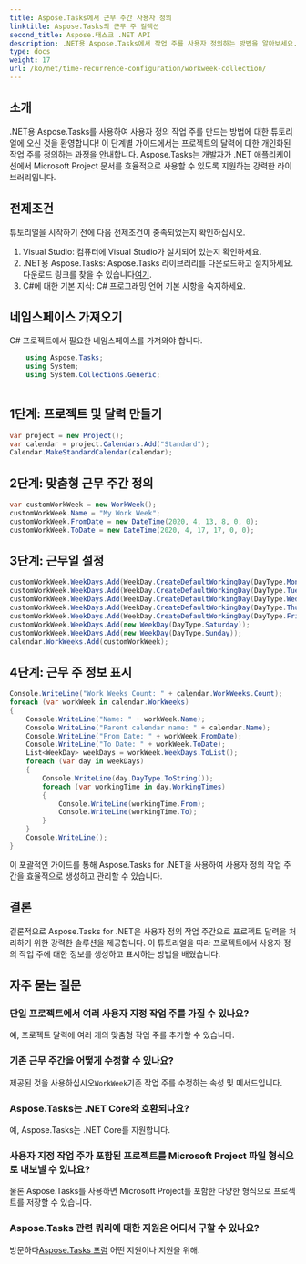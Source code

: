 ```yaml
---
title: Aspose.Tasks에서 근무 주간 사용자 정의
linktitle: Aspose.Tasks의 근무 주 컬렉션
second_title: Aspose.태스크 .NET API
description: .NET용 Aspose.Tasks에서 작업 주를 사용자 정의하는 방법을 알아보세요. 개인화된 프로젝트 달력을 만들기 위한 단계별 가이드입니다. 지금 다운로드하세요!
type: docs
weight: 17
url: /ko/net/time-recurrence-configuration/workweek-collection/
---
```

## 소개
.NET용 Aspose.Tasks를 사용하여 사용자 정의 작업 주를 만드는 방법에 대한 튜토리얼에 오신 것을 환영합니다! 이 단계별 가이드에서는 프로젝트의 달력에 대한 개인화된 작업 주를 정의하는 과정을 안내합니다. Aspose.Tasks는 개발자가 .NET 애플리케이션에서 Microsoft Project 문서를 효율적으로 사용할 수 있도록 지원하는 강력한 라이브러리입니다.
## 전제조건
튜토리얼을 시작하기 전에 다음 전제조건이 충족되었는지 확인하십시오.
1. Visual Studio: 컴퓨터에 Visual Studio가 설치되어 있는지 확인하세요.
2.  .NET용 Aspose.Tasks: Aspose.Tasks 라이브러리를 다운로드하고 설치하세요. 다운로드 링크를 찾을 수 있습니다[여기](https://releases.aspose.com/tasks/net/).
3. C#에 대한 기본 지식: C# 프로그래밍 언어 기본 사항을 숙지하세요.
## 네임스페이스 가져오기
C# 프로젝트에서 필요한 네임스페이스를 가져와야 합니다.
```csharp
    using Aspose.Tasks;
    using System;
    using System.Collections.Generic;
    
```
## 1단계: 프로젝트 및 달력 만들기
```csharp
var project = new Project();
var calendar = project.Calendars.Add("Standard");
Calendar.MakeStandardCalendar(calendar);
```
## 2단계: 맞춤형 근무 주간 정의
```csharp
var customWorkWeek = new WorkWeek();
customWorkWeek.Name = "My Work Week";
customWorkWeek.FromDate = new DateTime(2020, 4, 13, 8, 0, 0);
customWorkWeek.ToDate = new DateTime(2020, 4, 17, 17, 0, 0);
```
## 3단계: 근무일 설정
```csharp
customWorkWeek.WeekDays.Add(WeekDay.CreateDefaultWorkingDay(DayType.Monday));
customWorkWeek.WeekDays.Add(WeekDay.CreateDefaultWorkingDay(DayType.Tuesday));
customWorkWeek.WeekDays.Add(WeekDay.CreateDefaultWorkingDay(DayType.Wednesday));
customWorkWeek.WeekDays.Add(WeekDay.CreateDefaultWorkingDay(DayType.Thursday));
customWorkWeek.WeekDays.Add(WeekDay.CreateDefaultWorkingDay(DayType.Friday));
customWorkWeek.WeekDays.Add(new WeekDay(DayType.Saturday));
customWorkWeek.WeekDays.Add(new WeekDay(DayType.Sunday));
calendar.WorkWeeks.Add(customWorkWeek);
```
## 4단계: 근무 주 정보 표시
```csharp
Console.WriteLine("Work Weeks Count: " + calendar.WorkWeeks.Count);
foreach (var workWeek in calendar.WorkWeeks)
{
    Console.WriteLine("Name: " + workWeek.Name);
    Console.WriteLine("Parent calendar name: " + calendar.Name);
    Console.WriteLine("From Date: " + workWeek.FromDate);
    Console.WriteLine("To Date: " + workWeek.ToDate);
    List<WeekDay> weekDays = workWeek.WeekDays.ToList();
    foreach (var day in weekDays)
    {
        Console.WriteLine(day.DayType.ToString());
        foreach (var workingTime in day.WorkingTimes)
        {
            Console.WriteLine(workingTime.From);
            Console.WriteLine(workingTime.To);
        }
    }
    Console.WriteLine();
}
```
이 포괄적인 가이드를 통해 Aspose.Tasks for .NET을 사용하여 사용자 정의 작업 주간을 효율적으로 생성하고 관리할 수 있습니다.
## 결론
결론적으로 Aspose.Tasks for .NET은 사용자 정의 작업 주간으로 프로젝트 달력을 처리하기 위한 강력한 솔루션을 제공합니다. 이 튜토리얼을 따라 프로젝트에서 사용자 정의 작업 주에 대한 정보를 생성하고 표시하는 방법을 배웠습니다.
## 자주 묻는 질문
### 단일 프로젝트에서 여러 사용자 지정 작업 주를 가질 수 있나요?
예, 프로젝트 달력에 여러 개의 맞춤형 작업 주를 추가할 수 있습니다.
### 기존 근무 주간을 어떻게 수정할 수 있나요?
 제공된 것을 사용하십시오`WorkWeek`기존 작업 주를 수정하는 속성 및 메서드입니다.
### Aspose.Tasks는 .NET Core와 호환되나요?
예, Aspose.Tasks는 .NET Core를 지원합니다.
### 사용자 지정 작업 주가 포함된 프로젝트를 Microsoft Project 파일 형식으로 내보낼 수 있나요?
물론 Aspose.Tasks를 사용하면 Microsoft Project를 포함한 다양한 형식으로 프로젝트를 저장할 수 있습니다.
### Aspose.Tasks 관련 쿼리에 대한 지원은 어디서 구할 수 있나요?
 방문하다[Aspose.Tasks 포럼](https://forum.aspose.com/c/tasks/15) 어떤 지원이나 지원을 위해.